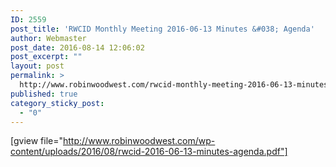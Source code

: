 ```yaml
---
ID: 2559
post_title: 'RWCID Monthly Meeting 2016-06-13 Minutes &#038; Agenda'
author: Webmaster
post_date: 2016-08-14 12:06:02
post_excerpt: ""
layout: post
permalink: >
  http://www.robinwoodwest.com/rwcid-monthly-meeting-2016-06-13-minutes-agenda/
published: true
category_sticky_post:
  - "0"
---
```

[gview file="http://www.robinwoodwest.com/wp-content/uploads/2016/08/rwcid-2016-06-13-minutes-agenda.pdf"]